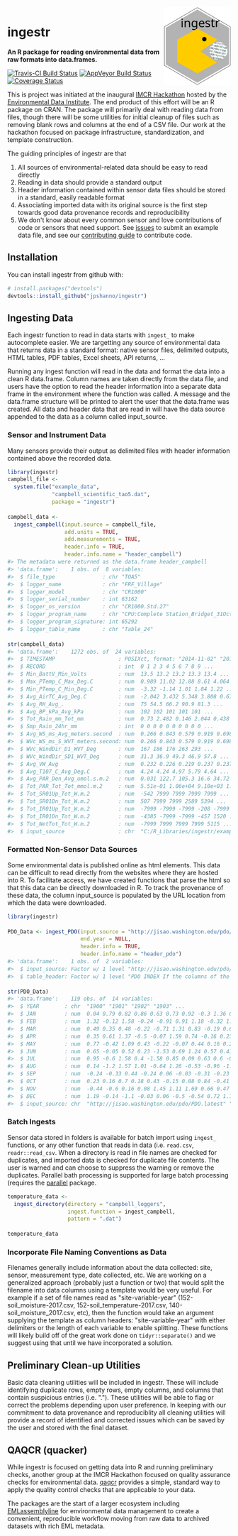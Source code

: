 
<!-- README.md is generated from README.Rmd. Please edit that file -->
<img src="inst/img/logo_ingestr.svg" align="right" width=150px>

ingestr
=======

**An R package for reading environmental data from raw formats into data.frames.**

[![Travis-CI Build Status](https://travis-ci.org/jpshanno/ingestr.svg?branch=master)](https://travis-ci.org/jpshanno/ingestr) [![AppVeyor Build Status](https://ci.appveyor.com/api/projects/status/github/jpshanno/ingestr?branch=master&svg=true)](https://ci.appveyor.com/project/jpshanno/ingestr) [![Coverage Status](https://img.shields.io/codecov/c/github/jpshanno/ingestr/master.svg)](https://codecov.io/github/jpshanno/ingestr?branch=master)

This is project was initiated at the inaugural [IMCR Hackathon](https://github.com/IMCR-Hackathon/HackathonCentral) hosted by the [Environmental Data Institute](https://environmentaldatainitiative.org/). The end product of this effort will be an R package on CRAN. The package will primarily deal with reading data from files, though there will be some utilities for initial cleanup of files such as removing blank rows and columns at the end of a CSV file. Our work at the hackathon focused on package infrastructure, standardization, and template construction.

The guiding principles of ingestr are that

1.  All sources of environmental-related data should be easy to read directly
2.  Reading in data should provide a standard output
3.  Header information contained within sensor data files should be stored in a standard, easily readable format
4.  Associating imported data with its original source is the first step towards good data provenance records and reproducibility
5.  We don't know about every common sensor and love contributions of code or sensors that need support. See [issues](https://github.com/jpshanno/ingestr/issues) to submit an example data file, and see our [contributing guide](https://github.com/jpshanno/ingestr/blob/master/CONTRIBUTING.md) to contribute code.

Installation
------------

You can install ingestr from github with:

``` r
# install.packages("devtools")
devtools::install_github("jpshanno/ingestr")
```

Ingesting Data
--------------

Each ingestr function to read in data starts with `ingest_` to make autocomplete easier. We are targetting any source of environmental data that returns data in a standard format: native sensor files, delimited outputs, HTML tables, PDF tables, Excel sheets, API returns, ...

Running any ingest function will read in the data and format the data into a clean R data.frame. Column names are taken directly from the data file, and users have the option to read the header information into a separate data frame in the environment where the function was called. A message and the data.frame structure will be printed to alert the user that the data.frame was created.
All data and header data that are read in will have the data source appended to the data as a column called input\_source.

### Sensor and Instrument Data

Many sensors provide their output as delimited files with header information contained above the recorded data.

``` r
library(ingestr)
campbell_file <- 
  system.file("example_data",
              "campbell_scientific_tao5.dat",
              package = "ingestr")

campbell_data <- 
  ingest_campbell(input.source = campbell_file,
                  add.units = TRUE,
                  add.measurements = TRUE,
                  header.info = TRUE,
                  header.info.name = "header_campbell")
#> The metadata were returned as the data.frame header_campbell
#> 'data.frame':    1 obs. of  8 variables:
#>  $ file_type               : chr "TOA5"
#>  $ logger_name             : chr "FRF_Village"
#>  $ logger_model            : chr "CR1000"
#>  $ logger_serial_number    : int 63162
#>  $ logger_os_version       : chr "CR1000.Std.27"
#>  $ logger_program_name     : chr "CPU:Complete Station_Bridget_31Oct2014.cr1"
#>  $ logger_program_signature: int 65292
#>  $ logger_table_name       : chr "Table_24"

str(campbell_data)
#> 'data.frame':    1272 obs. of  24 variables:
#>  $ TIMESTAMP                    : POSIXct, format: "2014-11-02" "2014-11-03" ...
#>  $ RECORD                       : int  0 1 2 3 4 5 6 7 8 9 ...
#>  $ Min_BattV_Min_Volts          : num  13.5 13.2 13.2 13.3 13.4 ...
#>  $ Max_PTemp_C_Max_Deg.C        : num  0.989 11.02 12.88 8.61 4.064 ...
#>  $ Min_PTemp_C_Min_Deg.C        : num  -3.32 -1.14 1.01 1.84 1.22 ...
#>  $ Avg_AirTC_Avg_Deg.C          : num  -2.042 3.432 5.348 3.808 0.677 ...
#>  $ Avg_RH_Avg_.                 : num  75 54.5 66.2 90.9 81.3 ...
#>  $ Avg_BP_kPa_Avg_kPa           : num  102 102 101 101 101 ...
#>  $ Tot_Rain_mm_Tot_mm           : num  0.73 2.482 0.146 2.044 0.438 ...
#>  $ Smp_Rain_24hr_mm             : int  0 0 0 0 0 0 0 0 0 0 ...
#>  $ Avg_WS_ms_Avg_meters.second  : num  0.266 0.843 0.579 0.919 0.698 ...
#>  $ WVc_WS_ms_S_WVT_meters.second: num  0.266 0.843 0.579 0.919 0.698 ...
#>  $ WVc_WindDir_D1_WVT_Deg       : num  167 186 176 263 293 ...
#>  $ WVc_WindDir_SD1_WVT_Deg      : num  31.3 36.9 49.3 46.9 57.8 ...
#>  $ Avg_VW_Avg                   : num  0.232 0.226 0.219 0.237 0.237 0.226 0.221 0.229 0.228 0.223 ...
#>  $ Avg_T107_C_Avg_Deg.C         : num  4.24 4.24 4.97 5.79 4.64 ...
#>  $ Avg_PAR_Den_Avg_umol.s.m.2   : num  0.031 122.7 105.3 16.6 34.72 ...
#>  $ Tot_PAR_Tot_Tot_mmol.m.2     : num  5.51e-01 1.06e+04 9.10e+03 1.43e+03 3.00e+03 ...
#>  $ Tot_SR01Up_Tot_W.m.2         : num  -542 7999 7999 7999 7999 ...
#>  $ Tot_SR01Dn_Tot_W.m.2         : num  507 7999 7999 2589 5394 ...
#>  $ Tot_IR01Up_Tot_W.m.2         : num  -7999 -7999 -7999 -208 -7999 ...
#>  $ Tot_IR01Dn_Tot_W.m.2         : num  -4385 -7999 -7999 -457 1520 ...
#>  $ Tot_NetTot_Tot_W.m.2         : num  -7999 7999 7999 7999 5115 ...
#>  $ input_source                 : chr  "C:/R_Libraries/ingestr/example_data/campbell_scientific_tao5.dat" "C:/R_Libraries/ingestr/example_data/campbell_scientific_tao5.dat" "C:/R_Libraries/ingestr/example_data/campbell_scientific_tao5.dat" "C:/R_Libraries/ingestr/example_data/campbell_scientific_tao5.dat" ...
```

### Formatted Non-Sensor Data Sources

Some environmental data is published online as html elements. This data can be difficult to read directly from the websites where they are hosted into R. To facilitate access, we have created functions that parse the html so that this data can be directly downloaded in R. To track the provenance of these data, the column input\_source is populated by the URL location from which the data were downloaded.

``` r
library(ingestr)

PDO_Data <- ingest_PDO(input.source = "http://jisao.washington.edu/pdo/PDO.latest",  
                       end.year = NULL,
                       header.info = TRUE,
                       header.info.name = "header_pdo")
#> 'data.frame':    1 obs. of  2 variables:
#>  $ input_source: Factor w/ 1 level "http://jisao.washington.edu/pdo/PDO.latest": 1
#>  $ table_header: Factor w/ 1 level "PDO INDEX If the columns of the table appear without formatting on your browser, use http://research.jisao.wash"| __truncated__: 1

str(PDO_Data)
#> 'data.frame':    119 obs. of  14 variables:
#>  $ YEAR        : chr  "1900" "1901" "1902" "1903" ...
#>  $ JAN         : num  0.04 0.79 0.82 0.86 0.63 0.73 0.92 -0.3 1.36 0.23 ...
#>  $ FEB         : num  1.32 -0.12 1.58 -0.24 -0.91 0.91 1.18 -0.32 1.02 1.01 ...
#>  $ MAR         : num  0.49 0.35 0.48 -0.22 -0.71 1.31 0.83 -0.19 0.67 0.54 ...
#>  $ APR         : num  0.35 0.61 1.37 -0.5 -0.07 1.59 0.74 -0.16 0.23 0.24 ...
#>  $ MAY         : num  0.77 -0.42 1.09 0.43 -0.22 -0.07 0.44 0.16 0.23 -0.39 ...
#>  $ JUN         : num  0.65 -0.05 0.52 0.23 -1.53 0.69 1.24 0.57 0.41 -0.64 ...
#>  $ JUL         : num  0.95 -0.6 1.58 0.4 -1.58 0.85 0.09 0.63 0.6 -0.39 ...
#>  $ AUG         : num  0.14 -1.2 1.57 1.01 -0.64 1.26 -0.53 -0.96 -1.04 -0.68 ...
#>  $ SEP         : num  -0.24 -0.33 0.44 -0.24 0.06 -0.03 -0.31 -0.23 -0.16 -0.89 ...
#>  $ OCT         : num  0.23 0.16 0.7 0.18 0.43 -0.15 0.08 0.84 -0.41 -0.02 ...
#>  $ NOV         : num  -0.44 -0.6 0.16 0.08 1.45 1.11 1.69 0.66 0.47 -0.4 ...
#>  $ DEC         : num  1.19 -0.14 -1.1 -0.03 0.06 -0.5 -0.54 0.72 1.16 -0.01 ...
#>  $ input_source: chr  "http://jisao.washington.edu/pdo/PDO.latest" "http://jisao.washington.edu/pdo/PDO.latest" "http://jisao.washington.edu/pdo/PDO.latest" "http://jisao.washington.edu/pdo/PDO.latest" ...
```

### Batch Ingests

Sensor data stored in folders is available for batch import using `ingest_` functions, or any other function that reads in data (i.e. `read.csv`, `readr::read_csv`. When a directory is read in file names are checked for duplicates, and imported data is checked for duplicate file contents. The user is warned and can choose to suppress the warning or remove the duplicates. Parallel bath processing is supported for large batch processing (requires the [parallel](https://stat.ethz.ch/R-manual/R-devel/library/parallel/doc/parallel.pdf) package.

``` r
temperature_data <- 
  ingest_directory(directory = "campbell_loggers",
                   ingest.function = ingest_campbell,
                   pattern = ".dat")

temperature_data
```

### Incorporate File Naming Conventions as Data

Filenames generally include information about the data collected: site, sensor, measurement type, date collected, etc. We are working on a generalized approach (probably just a function or two) that would split the filename into data columns using a template would be very useful.
For example if a set of file names read as "site-variable-year" (152-soil\_moisture-2017.csv, 152-soil\_temperature-2017.csv, 140-soil\_moisture\_2017.csv, etc), then the function would take an argument supplying the template as column headers: "site-variable-year" with either delimiters or the length of each variable to enable splitting. These functions will likely build off of the great work done on `tidyr::separate()` and we suggest using that until we have incorporated a solution.

Preliminary Clean-up Utilities
------------------------------

Basic data cleaning utilities will be included in ingestr. These will include identifying duplicate rows, empty rows, empty columns, and columns that contain suspicious entries (i.e. "."). These utilities will be able to flag or correct the problems depending upon user preference. In keeping with our commitment to data provenance and reproduciblity all cleaning utilities will provide a record of identified and corrected issues which can be saved by the user and stored with the final dataset.

QAQCR (quacker)
---------------

While ingestr is focused on getting data into R and running preliminary checks, another group at the IMCR Hackathon focused on quality assurance checks for environmental data. [qaqcr](https://github.com/IMCR-Hackathon/qaqc_tools) provides a simple, standard way to apply the quality control checks that are applicable to your data.

The packages are the start of a larger ecosystem including [EMLassemblyline](https://github.com/EDIorg/EMLassemblyline) for environmental data management to create a convenient, reproducible workflow moving from raw data to archived datasets with rich EML metadata.
